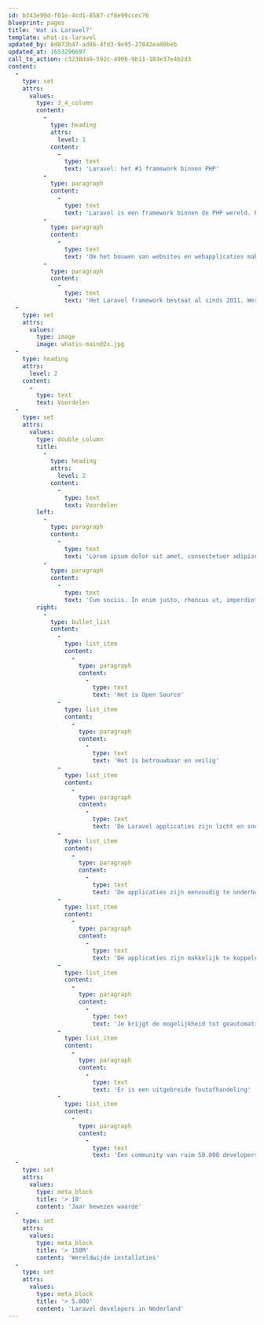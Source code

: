 ```yaml
---
id: b343e99d-f01e-4cd1-8587-cf8e99ccec76
blueprint: pages
title: 'Wat is Laravel?'
template: what-is-laravel
updated_by: 8d873b47-ad86-4fd3-9e95-27842ea80beb
updated_at: 1653296697
call_to_action: c3238da9-592c-4906-9b11-183e37e4b2d3
content:
  -
    type: set
    attrs:
      values:
        type: 3_4_column
        content:
          -
            type: heading
            attrs:
              level: 1
            content:
              -
                type: text
                text: 'Laravel: het #1 framework binnen PHP'
          -
            type: paragraph
            content:
              -
                type: text
                text: 'Laravel is een framework binnen de PHP wereld. PHP is een programmeertaal die gebruikt wordt om websites en webapplicaties in te bouwen. De taal is in 1994 ontworpen en naar schatting gebruikt ruim 80% van alle websites PHP als programmeertaal. Ook populaire sites zoals Facebook gebruiken PHP onder de motorkap.'
          -
            type: paragraph
            content:
              -
                type: text
                text: 'Om het bouwen van websites en webapplicaties makkelijker en sneller te maken, wordt er binnen PHP vaak gewerkt met frameworks. Een framework is een set aan code componenten die het programmeren makkelijker en sneller maakt; denk daarbij bijvoorbeeld aan een Ideal betaling, een inlogscherm of het gebruikersbeheer. Vaak maken de gebruikers van een framework afspraken hoe die componenten gebruikt moeten worden. Zo wordt een applicatie - gebouwd in een framework - overdraagbaar tussen verschillende developers.'
          -
            type: paragraph
            content:
              -
                type: text
                text: 'Het Laravel framework bestaat al sinds 2011. Wereldwijd maken ruim 50.000 developers gebruik van het framework, waarmee het één van de populairste en grootste frameworks ter wereld is.'
  -
    type: set
    attrs:
      values:
        type: image
        image: whatis-main@2x.jpg
  -
    type: heading
    attrs:
      level: 2
    content:
      -
        type: text
        text: Voordelen
  -
    type: set
    attrs:
      values:
        type: double_column
        title:
          -
            type: heading
            attrs:
              level: 2
            content:
              -
                type: text
                text: Voordelen
        left:
          -
            type: paragraph
            content:
              -
                type: text
                text: 'Lorem ipsum dolor sit amet, consectetuer adipiscing elit. Aenean commodo ligula eget dolor. Aenean massa. Cum sociis. In enim justo, rhoncus ut, imperdiet a, venenatis vitae, justo. Nullam dictum felis eu pede mollis pretium. Integer tincidunt. Cras dapibus. Vivamus elementum semper nisi.'
          -
            type: paragraph
            content:
              -
                type: text
                text: 'Cum sociis. In enim justo, rhoncus ut, imperdiet a, venenatis vitae, justo. Nullam dictum felis eu pede mollis pretium. Integer tincidunt.'
        right:
          -
            type: bullet_list
            content:
              -
                type: list_item
                content:
                  -
                    type: paragraph
                    content:
                      -
                        type: text
                        text: 'Het is Open Source'
              -
                type: list_item
                content:
                  -
                    type: paragraph
                    content:
                      -
                        type: text
                        text: 'Het is betrouwbaar en veilig'
              -
                type: list_item
                content:
                  -
                    type: paragraph
                    content:
                      -
                        type: text
                        text: 'De Laravel applicaties zijn licht en snel'
              -
                type: list_item
                content:
                  -
                    type: paragraph
                    content:
                      -
                        type: text
                        text: 'De applicaties zijn eenvoudig te onderhouden en makkelijk uit te breiden'
              -
                type: list_item
                content:
                  -
                    type: paragraph
                    content:
                      -
                        type: text
                        text: 'De applicaties zijn makkelijk te koppelen aan andere systemen'
              -
                type: list_item
                content:
                  -
                    type: paragraph
                    content:
                      -
                        type: text
                        text: 'Je krijgt de mogelijkheid tot geautomatiseerd testen'
              -
                type: list_item
                content:
                  -
                    type: paragraph
                    content:
                      -
                        type: text
                        text: 'Er is een uitgebreide foutafhandeling'
              -
                type: list_item
                content:
                  -
                    type: paragraph
                    content:
                      -
                        type: text
                        text: 'Een community van ruim 50.000 developers voegt dagelijks nieuwe componenten aan het framework toe'
  -
    type: set
    attrs:
      values:
        type: meta_block
        title: '> 10'
        content: 'Jaar bewezen waarde'
  -
    type: set
    attrs:
      values:
        type: meta_block
        title: '> 150M'
        content: 'Wereldwijde installaties'
  -
    type: set
    attrs:
      values:
        type: meta_block
        title: '> 5.000'
        content: 'Laravel developers in Nederland'
---
```

